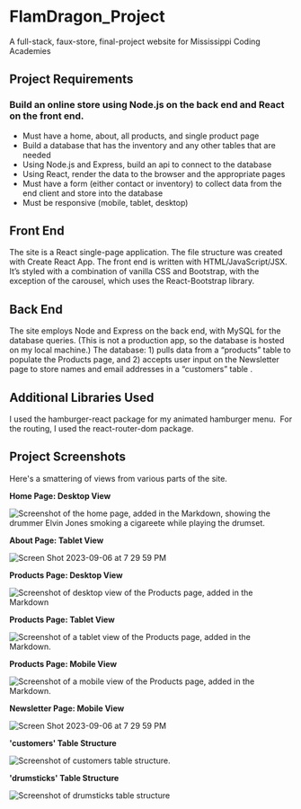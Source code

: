 # FlamDragon_Project
A full-stack, faux-store, final-project website for Mississippi Coding Academies

## Project Requirements

### Build an online store using Node.js on the back end and React on the front end.

- Must have a home, about, all products, and single product page
- Build a database that has the inventory and any other tables that are needed
- Using Node.js and Express, build an api to connect to the database
- Using React, render the data to the browser and the appropriate pages
- Must have a form (either contact or inventory) to collect data from the end client and store into the database
- Must be responsive (mobile, tablet, desktop)

## Front End  

The site is a React single-page application. The file structure was created with Create React App. The front end is written with HTML/JavaScript/JSX. It’s styled with a combination of vanilla CSS and Bootstrap, with the exception of the carousel, which uses the React-Bootstrap library. 

## Back End

The site employs Node and Express on the back end, with MySQL for the database queries. (This is not a production app, so the database is hosted on my local machine.) The database: 1) pulls data from a “products” table to populate the Products page, and 2) accepts user input on the Newsletter page to store names and email addresses in a “customers” table .

## Additional Libraries Used

I used the hamburger-react package for my animated hamburger menu.  For the routing, I used the react-router-dom package.

## Project Screenshots

Here's a smattering of views from various parts of the site.

**Home Page: Desktop View**

![Screenshot of the home page, added in the Markdown, showing the drummer Elvin Jones smoking a cigareete while playing the drumset.](https://github.com/sydekix/FlamDragon_Project/assets/30737202/0d6f5e38-de9d-4a06-8a94-81e73ccb4ea6)





**About Page: Tablet View**

![Screen Shot 2023-09-06 at 7 29 59 PM](https://github.com/sydekix/FlamDragon_Project/assets/30737202/393017a2-2a6e-45fd-97c5-762c0df0c67f)






**Products Page: Desktop View**

![Screenshot of desktop view of the Products page, added in the Markdown](https://github.com/sydekix/FlamDragon_Project/assets/30737202/49ae105a-9dab-4dc6-9e91-c77c1b30b85c)






**Products Page: Tablet View**

![Screenshot of a tablet view of the Products page, added in the Markdown.](https://github.com/sydekix/FlamDragon_Project/assets/30737202/b447156d-f245-449c-93bd-911db77aeaa0)






**Products Page: Mobile View**

![Screenshot of a mobile view of the Products page, added in the Markdown.](https://github.com/sydekix/FlamDragon_Project/assets/30737202/da816215-9af4-4756-8096-72321377061d)






**Newsletter Page: Mobile View**

![Screen Shot 2023-09-06 at 7 29 59 PM](https://github.com/sydekix/FlamDragon_Project/assets/30737202/9c7c605f-8574-4977-a3f0-47925c0a5117)






**'customers' Table Structure**

![Screenshot of customers table structure.](https://github.com/sydekix/FlamDragon_Project/assets/30737202/c08fbc17-646d-450a-b1f7-3fb463f1379c)






**'drumsticks' Table Structure**

![Screenshot of drumsticks table structure](https://github.com/sydekix/FlamDragon_Project/assets/30737202/ff97b517-5d5d-4a4d-bc47-a32e35d9f704)

